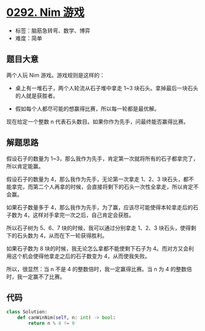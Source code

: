 # [0292. Nim 游戏](https://leetcode.cn/problems/nim-game/)

- 标签：脑筋急转弯、数学、博弈
- 难度：简单

## 题目大意

两个人玩 Nim 游戏。游戏规则是这样的：

- 桌上有一堆石子，两个人轮流从石子堆中拿走 1~3 块石头。拿掉最后一块石头的人就是获胜者。

- 假如每个人都尽可能的想赢得比赛，所以每一轮都是最优解。

现在给定一个整数 n 代表石头数目。如果你作为先手，问最终能否赢得比赛。

## 解题思路

假设石子的数量为 1~3，那么我作为先手，肯定第一次就将所有的石子都拿完了，所以肯定能赢。

假设石子的数量为 4，那么我作为先手，无论第一次拿走 1、2、3 块石头，都不能拿完，而第二个人再拿的时候，会直接将剩下的石头一次性全拿走，所以肯定不会赢。

如果石子数量多于 4，那么我作为先手，为了赢，应该尽可能使得本轮拿走后的石子数为 4，这样对手拿完一次之后，自己肯定会获胜。

所以石子树为 5、6、7 块的时候，我可以通过分别拿走 1、2、3 块石头，使得剩下的石头数为 4，从而在下一轮获得胜利。

如果石子数为 8 块的时候，我无论怎么拿都不能使剩下石子为 4。而对方又会利用这个机会使得他拿走之后的石子数变为 4，从而使我失败。

所以，很显然：当 n 不是 4 的整数倍时，我一定赢得比赛。当 n 为 4 的整数倍时，我一定赢不了比赛。

## 代码

```python
class Solution:
    def canWinNim(self, n: int) -> bool:
        return n % 4 != 0
```

